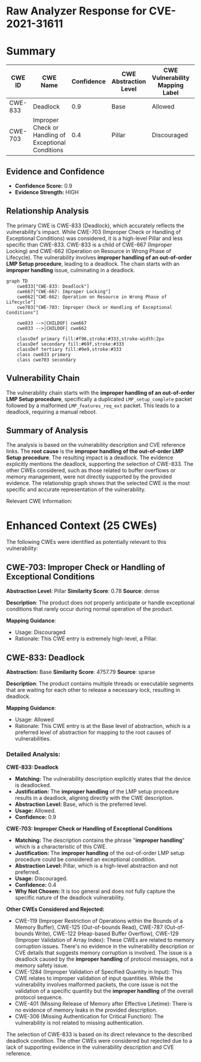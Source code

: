 # Raw Analyzer Response for CVE-2021-31611

# Summary
| CWE ID  | CWE Name  | Confidence | CWE Abstraction Level | CWE Vulnerability Mapping Label | CWE-Vulnerability Mapping Notes |
|--------------|------------------------------------------------------|------------|--------------------------|------------------------------------|------------------------------------|
| CWE-833 | Deadlock | 0.9 | Base | Allowed | Primary CWE |
| CWE-703 | Improper Check or Handling of Exceptional Conditions | 0.4 | Pillar | Discouraged | Secondary Candidate |

## Evidence and Confidence

*   **Confidence Score:** 0.9
*   **Evidence Strength:** HIGH

## Relationship Analysis
The primary CWE is CWE-833 (Deadlock), which accurately reflects the vulnerability's impact. While CWE-703 (Improper Check or Handling of Exceptional Conditions) was considered, it is a high-level Pillar and less specific than CWE-833. CWE-833 is a child of CWE-667 (Improper Locking) and CWE-662 (Operation on Resource in Wrong Phase of Lifecycle). The vulnerability involves **improper handling of an out-of-order LMP Setup procedure**, leading to a deadlock. The chain starts with an **improper handling** issue, culminating in a deadlock.

```mermaid
graph TD
    cwe833["CWE-833: Deadlock"]
    cwe667["CWE-667: Improper Locking"]
    cwe662["CWE-662: Operation on Resource in Wrong Phase of Lifecycle"]
    cwe703["CWE-703: Improper Check or Handling of Exceptional Conditions"]
    
    cwe833 -->|CHILDOF| cwe667
    cwe833 -->|CHILDOF| cwe662
    
    classDef primary fill:#f96,stroke:#333,stroke-width:2px
    classDef secondary fill:#69f,stroke:#333
    classDef tertiary fill:#9e9,stroke:#333
    class cwe833 primary
    class cwe703 secondary
```

## Vulnerability Chain
The vulnerability chain starts with the **improper handling of an out-of-order LMP Setup procedure**, specifically a duplicated `LMP_setup_complete` packet followed by a malformed `LMP_features_req_ext` packet. This leads to a deadlock, requiring a manual reboot.

## Summary of Analysis
The analysis is based on the vulnerability description and CVE reference links. The **root cause** is the **improper handling of the out-of-order LMP Setup procedure**. The resulting impact is a deadlock. The evidence explicitly mentions the deadlock, supporting the selection of CWE-833. The other CWEs considered, such as those related to buffer overflows or memory management, were not directly supported by the provided evidence. The relationship graph shows that the selected CWE is the most specific and accurate representation of the vulnerability.

Relevant CWE Information:

# Enhanced Context (25 CWEs)
The following CWEs were identified as potentially relevant to this vulnerability:

## CWE-703: Improper Check or Handling of Exceptional Conditions
**Abstraction Level**: Pillar
**Similarity Score**: 0.78
**Source**: dense

**Description**:
The product does not properly anticipate or handle exceptional conditions that rarely occur during normal operation of the product.

**Mapping Guidance**:
- Usage: Discouraged
- Rationale: This CWE entry is extremely high-level, a Pillar.

## CWE-833: Deadlock
**Abstraction:** Base
**Similarity Score**: 4757.79
**Source**: sparse

**Description**:
The product contains multiple threads or executable segments that are waiting for each other to release a necessary lock, resulting in deadlock.

**Mapping Guidance**:
- Usage: Allowed
- Rationale: This CWE entry is at the Base level of abstraction, which is a preferred level of abstraction for mapping to the root causes of vulnerabilities.

### Detailed Analysis:

**CWE-833: Deadlock**

*   **Matching:** The vulnerability description explicitly states that the device is deadlocked.
*   **Justification:** The **improper handling** of the LMP setup procedure results in a deadlock, aligning directly with the CWE description.
*   **Abstraction Level:** Base, which is the preferred level.
*   **Usage:** Allowed.
*   **Confidence:** 0.9

**CWE-703: Improper Check or Handling of Exceptional Conditions**

*   **Matching:** The description contains the phrase "**improper handling**" which is a characteristic of this CWE.
*   **Justification:** The **improper handling** of the out-of-order LMP setup procedure could be considered an exceptional condition.
*   **Abstraction Level:** Pillar, which is a high-level abstraction and not preferred.
*   **Usage:** Discouraged.
*   **Confidence:** 0.4
*   **Why Not Chosen:** It is too general and does not fully capture the specific nature of the deadlock vulnerability.

**Other CWEs Considered and Rejected:**

*   CWE-119 (Improper Restriction of Operations within the Bounds of a Memory Buffer), CWE-125 (Out-of-bounds Read), CWE-787 (Out-of-bounds Write), CWE-122 (Heap-based Buffer Overflow), CWE-129 (Improper Validation of Array Index): These CWEs are related to memory corruption issues. There's no evidence in the vulnerability description or CVE details that suggests memory corruption is involved. The issue is a deadlock caused by the **improper handling** of protocol messages, not a memory safety issue.
*   CWE-1284 (Improper Validation of Specified Quantity in Input): This CWE relates to improper validation of input quantities. While the vulnerability involves malformed packets, the core issue is not the validation of a specific quantity but the **improper handling** of the overall protocol sequence.
*   CWE-401 (Missing Release of Memory after Effective Lifetime): There is no evidence of memory leaks in the provided description.
*   CWE-306 (Missing Authentication for Critical Function): The vulnerability is not related to missing authentication.

The selection of CWE-833 is based on its direct relevance to the described deadlock condition. The other CWEs were considered but rejected due to a lack of supporting evidence in the vulnerability description and CVE reference.